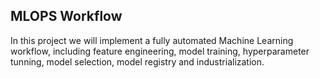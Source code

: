 ## MLOPS Workflow
In this project we will implement a fully automated Machine Learning workflow, including feature engineering, model training, hyperparameter tunning, model selection, model registry and industrialization.
